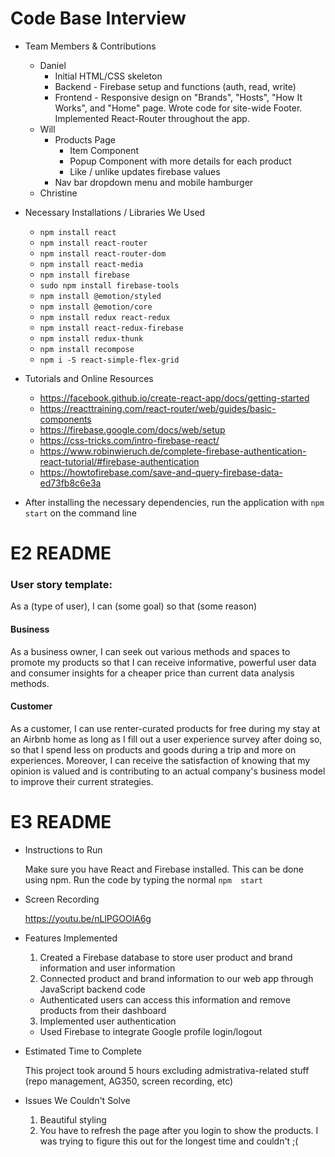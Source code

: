 # Code Base Interview
* Team Members & Contributions
  * Daniel
    * Initial HTML/CSS skeleton
    * Backend - Firebase setup and functions (auth, read, write)
    * Frontend - Responsive design on "Brands", "Hosts", "How It Works", and "Home" page.
      Wrote code for site-wide Footer. Implemented React-Router throughout the app.
  * Will 
    * Products Page 
      * Item Component
      * Popup Component with more details for each product
      * Like / unlike updates firebase values
    * Nav bar dropdown menu and mobile hamburger 
  * Christine

* Necessary Installations / Libraries We Used
  * `npm install react`
  * `npm install react-router`
  * `npm install react-router-dom`
  * `npm install react-media`
  * `npm install firebase`
  * `sudo npm install firebase-tools`
  * `npm install @emotion/styled`
  * `npm install @emotion/core`
  * `npm install redux react-redux`
  * `npm install react-redux-firebase`
  * `npm install redux-thunk`
  * `npm install recompose`
  * `npm i -S react-simple-flex-grid`

* Tutorials and Online Resources
  * https://facebook.github.io/create-react-app/docs/getting-started
  * https://reacttraining.com/react-router/web/guides/basic-components
  * https://firebase.google.com/docs/web/setup
  * https://css-tricks.com/intro-firebase-react/
  * https://www.robinwieruch.de/complete-firebase-authentication-react-tutorial/#firebase-authentication
  * https://howtofirebase.com/save-and-query-firebase-data-ed73fb8c6e3a

* After installing the necessary dependencies, run the application with `npm start` on the command line

# E2 README
### User story template: ###
As a (type of user), I can (some goal) so that (some reason)

#### Business ####
As a business owner, I can seek out various methods and spaces to promote my products so that I can receive informative, powerful user data and consumer insights for a cheaper price than current data analysis methods.

#### Customer ####
As a customer, I can use renter-curated products for free during my stay at an Airbnb home as long as I fill out a user experience survey after doing so, so that I spend less on products and goods during a trip and more on experiences. Moreover, I can receive the satisfaction of knowing that my opinion is valued and is contributing to an actual company's business model to improve their current strategies.

# E3 README
* Instructions to Run

   Make sure you have React and Firebase installed. This can be done using npm. Run the code by typing the normal `npm  start`

* Screen Recording

   https://youtu.be/nLlPGOOlA6g

* Features Implemented
   1. Created a Firebase database to store user product and brand information and user information
   2. Connected product and brand information to our web app through JavaScript backend code
     * Authenticated users can access this information and remove products from their dashboard
   3. Implemented user authentication
     * Used Firebase to integrate Google profile login/logout

* Estimated Time to Complete

   This project took around 5 hours excluding admistrativa-related stuff (repo management, AG350, screen recording, etc)

* Issues We Couldn't Solve
   1. Beautiful styling
   2. You have to refresh the page after you login to show the products. I was trying to figure this out for the longest time and couldn't ;(
